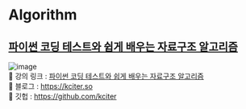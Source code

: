 # Algorithm
## <a href = "https://school.programmers.co.kr/learn/courses/16353/16353-%ED%8C%8C%EC%9D%B4%EC%8D%AC-%EC%BD%94%EB%94%A9-%ED%85%8C%EC%8A%A4%ED%8A%B8%EC%99%80-%EC%89%BD%EA%B2%8C-%EB%B0%B0%EC%9A%B0%EB%8A%94-%EC%9E%90%EB%A3%8C%EA%B5%AC%EC%A1%B0-%EC%95%8C%EA%B3%A0%EB%A6%AC%EC%A6%98"> 파이썬 코딩 테스트와 쉽게 배우는 자료구조 알고리즘 </a>
![image](https://user-images.githubusercontent.com/118495919/224959050-57fb723a-08e6-417f-8b4e-f521f439b4ab.png) <br />
📌 강의 링크 : <a href = "https://school.programmers.co.kr/learn/courses/16353/16353-%ED%8C%8C%EC%9D%B4%EC%8D%AC-%EC%BD%94%EB%94%A9-%ED%85%8C%EC%8A%A4%ED%8A%B8%EC%99%80-%EC%89%BD%EA%B2%8C-%EB%B0%B0%EC%9A%B0%EB%8A%94-%EC%9E%90%EB%A3%8C%EA%B5%AC%EC%A1%B0-%EC%95%8C%EA%B3%A0%EB%A6%AC%EC%A6%98"> 파이썬 코딩 테스트와 쉽게 배우는 자료구조 알고리즘 </a> <br />
📌 블로그 : https://kciter.so <br />
📌 깃헙 : https://github.com/kciter
